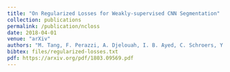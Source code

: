 ```yaml
---
title: "On Regularized Losses for Weakly-supervised CNN Segmentation"
collection: publications
permalink: /publication/ncloss
date: 2018-04-01
venue: "arXiv"
authors: "M. Tang, F. Perazzi, A. Djelouah, I. B. Ayed, C. Schroers, Y. Boykov"
bibtex: files/regularized-losses.txt
pdf: https://arxiv.org/pdf/1803.09569.pdf
---
```

